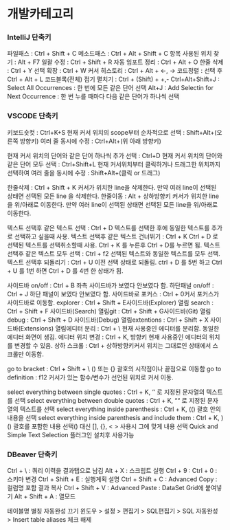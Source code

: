 # 개발카테고리

### IntelliJ 단축키 ###
파일패스 : Ctrl + Shift + C
메소드패스 : Ctrl + Alt + Shift + C
항목 사용된 위치 찾기 : Alt + F7
일괄 수정 : Ctrl + Shift + R
자동 임포트 정리 : Ctrl + Alt + O
한줄 삭제 : Ctrl + Y
선택 확장 : Ctrl + W
커서 히스토리 : Ctrl + Alt + ←, →
코드정렬 : 선택 후 Ctrl + Alt + L
코드블록(전체) 접기 펼치기 : Ctrl + (Shift) + +,-
Ctrl+Alt+Shift+J : Select All Occurrences
: 한 번에 모든 같은 단어 선택
Alt+J : Add Selectin for Next Occurrence
: 한 번 누를 때마다 다음 같은 단어가 하나씩 선택

### VSCODE 단축키 ###
키보드숏컷 : Ctrl+K+S
현재 커서 위치의 scope부터 순차적으로 선택 : Shift+Alt+(오른쪽 방향키)
여러 줄 동시에 수정 : Ctrl+Alt+(위 아래 방향키)

현재 커서 위치의 단어와 같은 단어 하나씩 추가 선택 : Ctrl+D
현재 커서 위치의 단어와 같은 단어 모두 선택 : Ctrl+Shift+L
현재 커서위치부터 클릭하거나 드래그한 위치까지 선택하여 여러 줄을 동시에 수정 : Shift+Alt+(클릭 or 드래그)

한줄삭제 : Ctrl + Shift + K 커서가 위치한 line을 삭제한다. 만약 여러 line이 선택된 상태면 선택된 모든 line 을 삭제한다.
한줄이동 : Alt + 상하방향키 커서가 위치한 line을 위/아래로 이동한다. 만약 여러 line이 선택된 상태면 선택된 모든 line을 위/아래로 이동한다.

텍스트 선택후 같은 텍스트 선택 : Ctrl + D 텍스트를 선택한 후에 동일한 텍스트를 추가로 선택하고 싶을때 사용.
텍스트 선택후 같은 텍스트 건너뛰기 : Ctrl + K Ctrl + D 로 선택된 텍스트를 선택취소할때 사용. Ctrl + K 를 누른후 Ctrl + D를 누르면 됨.
텍스트 선택후 같은 텍스트 모두 선택 : Ctrl + f2 선택된 텍스트와 동일한 텍스트를 모두 선택.
텍스트 선택후 되돌리기 : Ctrl + U 이전 선택 상태로 되돌림. ctrl + D 를 5번 하고 Ctrl + U 를 1번 하면 Ctrl + D 를 4번 한 상태가 됨.

사이드바 on/off : Ctrl + B 좌측 사이드바가 보였다 안보였다 함.
하단패널 on/off : Ctrl + J 하단 패널이 보였다 안보였다 함.
사이드바로 포커스 : Ctrl + 0커서 포커스가 사이드바로 이동함.
explorer : Ctrl + Shift + E사이드바(Explorer) 열림
search : Ctrl + Shift + F
사이드바(Search) 열림git : Ctrl + Shift + G사이드바(Git) 열림
debug : Ctrl + Shift + D
사이드바(Debug) 열림extentions : Ctrl + Shift + X
사이드바(Extensions) 열림에디터 분리 : Ctrl + \ 현재 사용중인 에디터를 분리함. 동일한 에디터 화면이 생김.
에디터 위치 변경 : Ctrl + K, 방향키 현재 사용중인 에디터의 위치를 변경할 수 있음.
상하 스크롤 : Ctrl + 상하방향키커서 위치는 그대로인 상태에서 스크롤만 이동함.

go to bracket : Ctrl + Shift + \ () 또는 {} 괄호의 시작점이나 끝점으로 이동함
go to definition : f12 커서가 있는 함수/변수가 선언된 위치로 커서 이동.

select everything between single quotes : Ctrl + K, ‘‘ 로 지정된 문자열의 텍스트를 선택
select everything between double quotes : Ctrl + K, ““ 로 지정된 문자열의 텍스트를 선택
select everything inside parenthesis : Ctrl + K, (() 괄호 안의 내용을 선택
select everything inside parenthesis and include them : Ctrl + K, )() 괄호를 포함한 내용 선택() 대신 [], {}, < > 사용시 그에 맞게 내용 선택
Quick and Simple Text Selection 플러그인 설치후 사용가능

### DBeaver 단축키 ###
Ctrl + \ : 쿼리 이력을 결과탭으로 남김
Alt + X : 스크립트 실행
Ctrl + 9 :
Ctrl + 0 : 스키마 변경
Ctrl + Shift + E : 실행계획 설명
Ctrl + Shift + C : Advanced Copy : 컬럼명 포함 결과 복사
Ctrl + Shift + V : Advanced Paste : DataSet Grid에 붙여넣기
Alt + Shift + A : 열모드

테이블명 별칭 자동완성 끄기
윈도우 > 설정 > 편집기 > SQL편집기 > SQL 자동완성 > Insert table aliases 체크 해제